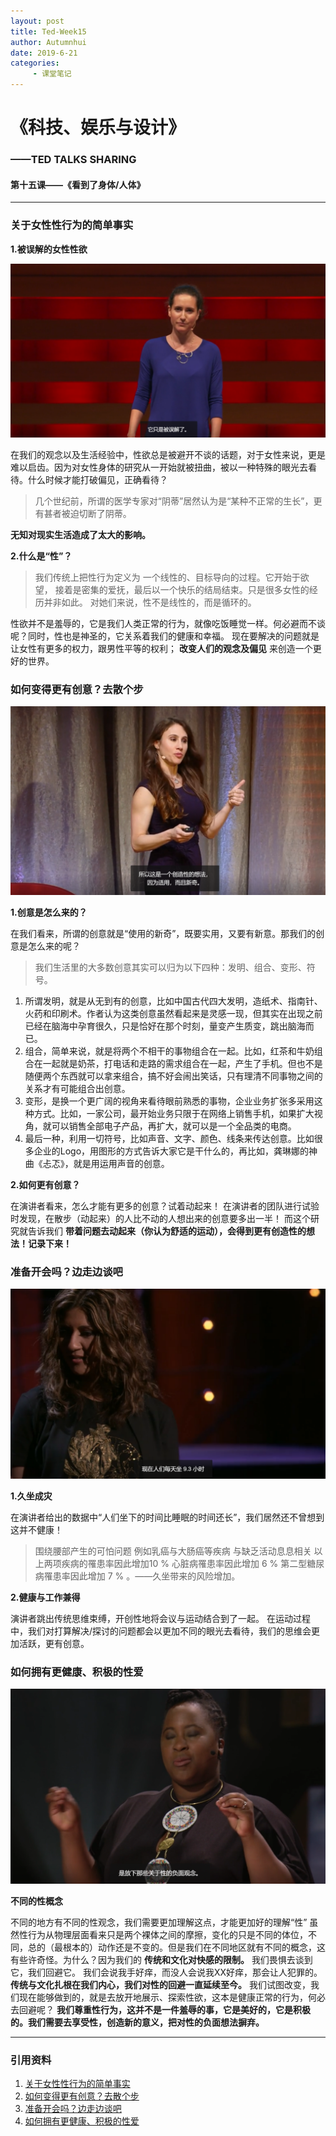 ```yaml
---
layout: post
title: Ted-Week15
author: Autumnhui
date: 2019-6-21
categories:
     - 课堂笔记
---
```


# 《科技、娱乐与设计》
### ——TED TALKS SHARING

#### 第十五课——《看到了身体/人体》

---

### 关于女性性行为的简单事实



   **1.被误解的女性性欲**  
 
 ![pic1](/assets/images/tedweek15pic1.png)
 
在我们的观念以及生活经验中，性欲总是被避开不谈的话题，对于女性来说，更是难以启齿。因为对女性身体的研究从一开始就被扭曲，被以一种特殊的眼光去看待。什么时候才能打破偏见，正确看待？

> 几个世纪前，所谓的医学专家对“阴蒂”居然认为是“某种不正常的生长”，更有甚者被迫切断了阴蒂。

 **无知对现实生活造成了太大的影响。**
 
 
  **2.什么是“性”？** 

> 我们传统上把性行为定义为 一个线性的、目标导向的过程。它开始于欲望， 接着是密集的爱抚，最后以一个快乐的结局结束。只是很多女性的经历并非如此。 对她们来说，性不是线性的，而是循环的。

性欲并不是羞辱的，它是我们人类正常的行为，就像吃饭睡觉一样。何必避而不谈呢？同时，性也是神圣的，它关系着我们的健康和幸福。
现在要解决的问题就是让女性有更多的权力，跟男性平等的权利； **改变人们的观念及偏见** 来创造一个更好的世界。





### 如何变得更有创意？去散个步

 ![pic2](/assets/images/tedweek15pic2.png)

 **1.创意是怎么来的？**

在我们看来，所谓的创意就是“使用的新奇”，既要实用，又要有新意。那我们的创意是怎么来的呢？

> 我们生活里的大多数创意其实可以归为以下四种：发明、组合、变形、符号。
1. 所谓发明，就是从无到有的创意，比如中国古代四大发明，造纸术、指南针、火药和印刷术。作者认为这类创意虽然看起来是灵感一现，但其实在出现之前已经在脑海中孕育很久，只是恰好在那个时刻，量变产生质变，跳出脑海而已。
2. 组合，简单来说，就是将两个不相干的事物组合在一起。比如，红茶和牛奶组合在一起就是奶茶，打电话和走路的需求组合在一起，产生了手机。但也不是随便两个东西就可以拿来组合，搞不好会闹出笑话，只有理清不同事物之间的关系才有可能组合出创意。
3. 变形，是换一个更广阔的视角来看待眼前熟悉的事物，企业业务扩张多采用这种方式。比如，一家公司，最开始业务只限于在网络上销售手机，如果扩大视角，就可以销售全部电子产品，再扩大，就可以是一个全品类的电商。
4. 最后一种，利用一切符号，比如声音、文字、颜色、线条来传达创意。比如很多企业的Logo，用图形的方式告诉大家它是干什么的，再比如，龚琳娜的神曲《忐忑》，就是用运用声音的创意。

   
 
  **2.如何更有创意？**
  
在演讲者看来，怎么才能有更多的创意？试着动起来！
在演讲者的团队进行试验时发现，在散步（动起来）的人比不动的人想出来的创意要多出一半！
而这个研究就告诉我们 **带着问题去动起来（你认为舒适的运动），会得到更有创造性的想法！记录下来！**




### 准备开会吗？边走边谈吧

 ![pic3](/assets/images/tedweek15pic3.png)

 **1.久坐成灾**
 
在演讲者给出的数据中“人们坐下的时间比睡眠的时间还长”，我们居然还不曾想到这并不健康！

> 围绕腰部产生的可怕问题 例如乳癌与大肠癌等疾病 与缺乏活动息息相关 以上两项疾病的罹患率因此增加10 % 心脏病罹患率因此增加 6 % 第二型糖尿病罹患率因此增加 7 % 。——久坐带来的风险增加。

**2.健康与工作兼得**

演讲者跳出传统思维束缚，开创性地将会议与运动结合到了一起。
在运动过程中，我们对打算解决/探讨的问题都会以更加不同的眼光去看待，我们的思维会更加活跃，更有创意。



### 如何拥有更健康、积极的性爱

 ![pic4](/assets/images/tedweek15pic4.png)

 **不同的性概念**

不同的地方有不同的性观念，我们需要更加理解这点，才能更加好的理解“性”
虽然性行为从物理层面看来只是两个裸体之间的摩擦，变化的只是不同的体位，不同，总的（最根本的）动作还是不变的。但是我们在不同地区就有不同的概念，这有些许奇怪。为什么？因为我们的 **传统和文化对快感的限制。**
我们畏惧去谈到它，我们回避它。
我们会说我手好痒，而没人会说我XX好痒，那会让人犯罪的。
 **传统与文化扎根在我们内心，我们对性的回避一直延续至今。** 
 我们试图改变，我们现在能够做到的，就是去放开地展示、探索性欲，这本是健康正常的行为，何必去回避呢？
  **我们尊重性行为，这并不是一件羞辱的事，它是美好的，它是积极的。我们需要去享受性，创造新的意义，把对性的负面想法摒弃。**





---


### 引用资料

 1. [关于女性性行为的简单事实](https://www.ted.com/talks/sarah_barmak_the_uncomplicated_truth_about_women_s_sexuality/up-next?&language=zh-cn)
 2. [如何变得更有创意？去散个步](https://www.ted.com/talks/marily_oppezzo_want_to_be_more_creative_go_for_a_walk/up-next?referrer=playlist-why_not_walk_it_out) 
 3.  [准备开会吗？边走边谈吧](https://www.ted.com/talks/nilofer_merchant_got_a_meeting_take_a_walk/up-next?referrer=playlist-why_not_walk_it_out)
 4.  [如何拥有更健康、积极的性爱](https://www.ted.com/talks/tiffany_kagure_mugo_and_siphumeze_khundayi_how_to_have_a_healthier_positive_relationship_to_sex/transcript?&language=zh-cn)


